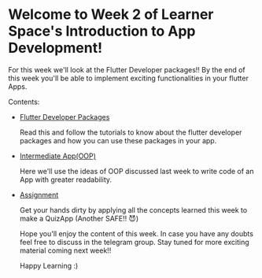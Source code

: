 # Welcome to Week 2 of Learner Space's Introduction to App Development!

For this week we'll look at the Flutter Developer packages!! By the end of this week you'll be able to implement exciting functionalities in your flutter Apps.

Contents:
* [Flutter Developer Packages](https://github.com/wncc/TSS-2021/blob/main/Intro%20to%20App%20Development/Week-2/packages.md)

  Read this and follow the tutorials to know about the flutter developer packages and how you can use these packages in your app. 
* [Intermediate App(OOP)](https://github.com/wncc/TSS-2021/blob/main/Intro%20to%20App%20Development/Week-2/Intermediate_App_(OOP).md)

  Here we'll use the ideas of OOP discussed last week to write code of an App with greater readability.
* [Assignment](https://github.com/wncc/TSS-2021/blob/main/Intro%20to%20App%20Development/Week-2/Assignment.md)

  Get your hands dirty by applying all the concepts learned this week to make a QuizApp (Another SAFE!! :smiling_imp:)
  
  Hope you'll enjoy the content of this week. In case you have any doubts feel free to discuss in the telegram group. Stay tuned for more exciting material coming next week!!
  
  Happy Learning :)
